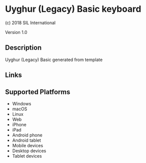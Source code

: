 Uyghur (Legacy) Basic keyboard
==============

(c) 2018 SIL International

Version 1.0

Description
-----------

Uyghur (Legacy) Basic generated from template

Links
-----

Supported Platforms
-------------------
 * Windows
 * macOS
 * Linux
 * Web
 * iPhone
 * iPad
 * Android phone
 * Android tablet
 * Mobile devices
 * Desktop devices
 * Tablet devices

